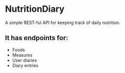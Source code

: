 # NutritionDiary
A simple REST-ful API for keeping track of daily nutrition.

## It has endpoints for:
* Foods
* Measures
* User diaries
* Diary entries